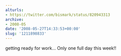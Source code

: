 ```yaml
---
alturls:
- https://twitter.com/bismark/status/820943313
archive:
- 2008-05
date: '2008-05-27T14:33:53+00:00'
slug: '1211898833'
---
```


getting ready for work... Only one full day this week!!


